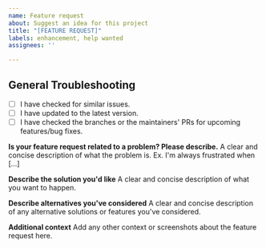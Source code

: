 ```yaml
---
name: Feature request
about: Suggest an idea for this project
title: "[FEATURE REQUEST]"
labels: enhancement, help wanted
assignees: ''

---
```


## General Troubleshooting
  
- [ ] I have checked for similar issues.
- [ ] I have updated to the latest version.
- [ ] I have checked the branches or the maintainers' PRs for upcoming features/bug fixes.

**Is your feature request related to a problem? Please describe.**
A clear and concise description of what the problem is. Ex. I'm always frustrated when [...]

**Describe the solution you'd like**
A clear and concise description of what you want to happen.

**Describe alternatives you've considered**
A clear and concise description of any alternative solutions or features you've considered.

**Additional context**
Add any other context or screenshots about the feature request here.
